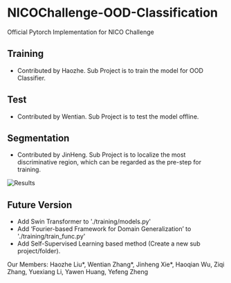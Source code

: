 # NICOChallenge-OOD-Classification
Official Pytorch Implementation for NICO Challenge

## Training 
* Contributed by Haozhe. Sub Project is to train the model for OOD Classifier.

## Test 
* Contributed by Wentian. Sub Project is to test the model offline. 

## Segmentation 
* Contributed by JinHeng. Sub Project is to localize the most discriminative region, which can be regarded as the pre-step for training. 

![Results](./src/Results.jpg)

## Future Version
* Add Swin Transformer to './training/models.py'
* Add ‘Fourier-based Framework for Domain Generalization’ to './training/train_func.py'
* Add Self-Supervised Learning based method (Create a new sub project/folder).

Our Members:
Haozhe Liu*, Wentian Zhang*, Jinheng Xie*, Haoqian Wu, Ziqi Zhang, Yuexiang Li, Yawen Huang, Yefeng Zheng
